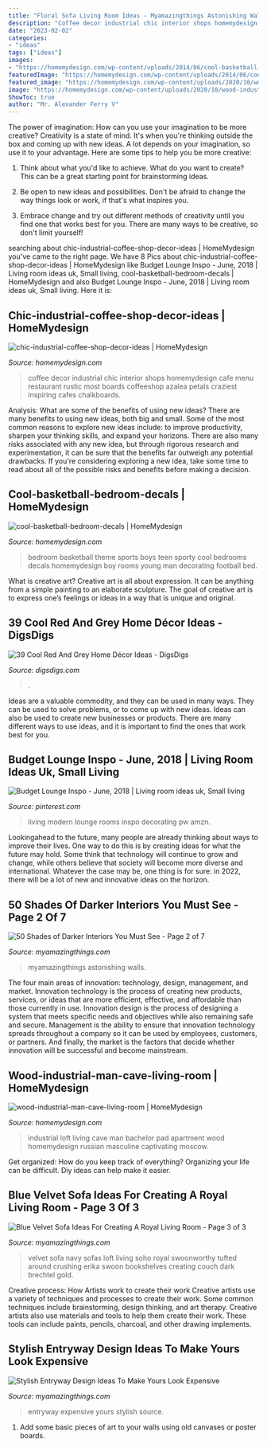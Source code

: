 ```yaml
---
title: "Floral Sofa Living Room Ideas - Myamazingthings Astonishing Walls"
description: "Coffee decor industrial chic interior shops homemydesign cafe menu restaurant rustic most boards coffeeshop azalea petals craziest inspiring cafes chalkboards"
date: "2023-02-02"
categories:
- "ideas"
tags: ["ideas"]
images:
- "https://homemydesign.com/wp-content/uploads/2014/06/cool-basketball-bedroom-decals.jpg"
featuredImage: "https://homemydesign.com/wp-content/uploads/2014/06/cool-basketball-bedroom-decals.jpg"
featured_image: "https://homemydesign.com/wp-content/uploads/2020/10/wood-industrial-man-cave-living-room.jpg"
image: "https://homemydesign.com/wp-content/uploads/2020/10/wood-industrial-man-cave-living-room.jpg"
ShowToc: true
author: "Mr. Alexander Ferry V"
---
```



The power of imagination: How can you use your imagination to be more creative?
Creativity is a state of mind. It's when you're thinking outside the box and coming up with new ideas. A lot depends on your imagination, so use it to your advantage. Here are some tips to help you be more creative:
1. Think about what you'd like to achieve. What do you want to create? This can be a great starting point for brainstorming ideas.

2. Be open to new ideas and possibilities. Don't be afraid to change the way things look or work, if that's what inspires you.

3. Embrace change and try out different methods of creativity until you find one that works best for you. There are many ways to be creative, so don't limit yourself!

	

		
searching about chic-industrial-coffee-shop-decor-ideas | HomeMydesign you've came to the right page. We have 8 Pics about chic-industrial-coffee-shop-decor-ideas | HomeMydesign like Budget Lounge Inspo - June, 2018 | Living room ideas uk, Small living, cool-basketball-bedroom-decals | HomeMydesign and also Budget Lounge Inspo - June, 2018 | Living room ideas uk, Small living. Here it is:
		
    
## Chic-industrial-coffee-shop-decor-ideas | HomeMydesign

<img loading=lazy src="https://homemydesign.com/wp-content/uploads/2019/05/chic-industrial-coffee-shop-decor-ideas.jpg" onerror="this.onerror=null;this.src='https://tse3.mm.bing.net/th?id=OIP.UbGFDmkg_Vb9zXvzAxoqmgHaLG&amp;pid=15.1';" alt="chic-industrial-coffee-shop-decor-ideas | HomeMydesign">

_Source: homemydesign.com_

>coffee decor industrial chic interior shops homemydesign cafe menu restaurant rustic most boards coffeeshop azalea petals craziest inspiring cafes chalkboards. 

	

Analysis: What are some of the benefits of using new ideas?
There are many benefits to using new ideas, both big and small. Some of the most common reasons to explore new ideas include: to improve productivity, sharpen your thinking skills, and expand your horizons. There are also many risks associated with any new idea, but through rigorous research and experimentation, it can be sure that the benefits far outweigh any potential drawbacks. If you're considering exploring a new idea, take some time to read about all of the possible risks and benefits before making a decision.

    
## Cool-basketball-bedroom-decals | HomeMydesign

<img loading=lazy src="https://homemydesign.com/wp-content/uploads/2014/06/cool-basketball-bedroom-decals.jpg" onerror="this.onerror=null;this.src='https://tse4.mm.bing.net/th?id=OIP.d6s8G7i9bwo8r507T_tH7wHaFj&amp;pid=15.1';" alt="cool-basketball-bedroom-decals | HomeMydesign">

_Source: homemydesign.com_

>bedroom basketball theme sports boys teen sporty cool bedrooms decals homemydesign boy rooms young man decorating football bed. 

	

What is creative art?
Creative art is all about expression. It can be anything from a simple painting to an elaborate sculpture. The goal of creative art is to express one’s feelings or ideas in a way that is unique and original.

    
## 39 Cool Red And Grey Home Décor Ideas - DigsDigs

<img loading=lazy src="https://www.digsdigs.com/photos/cool-red-and-grey-home-decor-ideas-15.jpg" onerror="this.onerror=null;this.src='https://tse2.mm.bing.net/th?id=OIP.wuGp8fHKLTfNCYjJDwQZzgHaKe&amp;pid=15.1';" alt="39 Cool Red And Grey Home Décor Ideas - DigsDigs">

_Source: digsdigs.com_

>. 

	

Ideas are a valuable commodity, and they can be used in many ways. They can be used to solve problems, or to come up with new ideas. Ideas can also be used to create new businesses or products. There are many different ways to use ideas, and it is important to find the ones that work best for you.

    
## Budget Lounge Inspo - June, 2018 | Living Room Ideas Uk, Small Living

<img loading=lazy src="https://i.pinimg.com/736x/0d/23/1c/0d231cb313a9644317ab8dc7f19e226a.jpg" onerror="this.onerror=null;this.src='https://tse2.mm.bing.net/th?id=OIP.urvrE9V8YkxEnOiHrIkq8gHaLH&amp;pid=15.1';" alt="Budget Lounge Inspo - June, 2018 | Living room ideas uk, Small living">

_Source: pinterest.com_

>living modern lounge rooms inspo decorating pw amzn. 

	

Lookingahead to the future, many people are already thinking about ways to improve their lives. One way to do this is by creating ideas for what the future may hold. Some think that technology will continue to grow and change, while others believe that society will become more diverse and international. Whatever the case may be, one thing is for sure: in 2022, there will be a lot of new and innovative ideas on the horizon.

    
## 50 Shades Of Darker Interiors You Must See - Page 2 Of 7

<img loading=lazy src="https://myamazingthings.com/wp-content/uploads/2017/01/astonishing-large-wall-decor-for-living-room-d.jpg" onerror="this.onerror=null;this.src='https://tse1.mm.bing.net/th?id=OIP.hG5Mp98VbD0C_Z3UDpgTugHaEL&amp;pid=15.1';" alt="50 Shades of Darker Interiors You Must See - Page 2 of 7">

_Source: myamazingthings.com_

>myamazingthings astonishing walls. 

	

The four main areas of innovation: technology, design, management, and market.
Innovation technology is the process of creating new products, services, or ideas that are more efficient, effective, and affordable than those currently in use. Innovation design is the process of designing a system that meets specific needs and objectives while also remaining safe and secure. Management is the ability to ensure that innovation technology spreads throughout a company so it can be used by employees, customers, or partners. And finally, the market is the factors that decide whether innovation will be successful and become mainstream.

    
## Wood-industrial-man-cave-living-room | HomeMydesign

<img loading=lazy src="https://homemydesign.com/wp-content/uploads/2020/10/wood-industrial-man-cave-living-room.jpg" onerror="this.onerror=null;this.src='https://tse1.mm.bing.net/th?id=OIP.q0PXsLoV7JjVKK9gGPTfaAHaLH&amp;pid=15.1';" alt="wood-industrial-man-cave-living-room | HomeMydesign">

_Source: homemydesign.com_

>industrial loft living cave man bachelor pad apartment wood homemydesign russian masculine captivating moscow. 

	

Get organized: How do you keep track of everything?
Organizing your life can be difficult. Diy ideas can help make it easier.

    
## Blue Velvet Sofa Ideas For Creating A Royal Living Room - Page 3 Of 3

<img loading=lazy src="http://myamazingthings.com/wp-content/uploads/2017/08/blue-velvet-sofa-11.jpg" onerror="this.onerror=null;this.src='https://tse2.mm.bing.net/th?id=OIP.71Cfm2qJmurgXcC9xQK-FwHaLH&amp;pid=15.1';" alt="Blue Velvet Sofa Ideas For Creating A Royal Living Room - Page 3 of 3">

_Source: myamazingthings.com_

>velvet sofa navy sofas loft living soho royal swoonworthy tufted around crushing erika swoon bookshelves creating couch dark brechtel gold. 

	

Creative process: How Artists work to create their work
Creative artists use a variety of techniques and processes to create their work. Some common techniques include brainstorming, design thinking, and art therapy. Creative artists also use materials and tools to help them create their work. These tools can include paints, pencils, charcoal, and other drawing implements.

    
## Stylish Entryway Design Ideas To Make Yours Look Expensive

<img loading=lazy src="http://myamazingthings.com/wp-content/uploads/2017/08/entryway-ideas-4.png" onerror="this.onerror=null;this.src='https://tse3.mm.bing.net/th?id=OIP.9mAPYq5ZExoAWqMFmKdn7wHaLG&amp;pid=15.1';" alt="Stylish Entryway Design Ideas To Make Yours Look Expensive">

_Source: myamazingthings.com_

>entryway expensive yours stylish source. 

	

1) Add some basic pieces of art to your walls using old canvases or poster boards.


